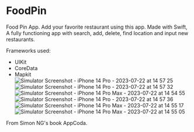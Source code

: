 # FoodPin
Food Pin App. Add your favorite restaurant using this app. Made with Swift,
A fully functioning app with search, add, delete, find location and input new restaurants.

Frameworks used:
-  UIKit
-  CoreData
-  Mapkit
![Simulator Screenshot - iPhone 14 Pro - 2023-07-22 at 14 57 25](https://github.com/drylaustin/FoodPin/assets/27654498/69d4db54-2f59-4c56-8973-47dff9690c16) ![Simulator Screenshot - iPhone 14 Pro - 2023-07-22 at 14 57 32](https://github.com/drylaustin/FoodPin/assets/27654498/ef945bd7-5705-4638-afc1-f525cb7e2876) 
![Simulator Screenshot - iPhone 14 Pro Max - 2023-07-22 at 14 54 55](https://github.com/drylaustin/FoodPin/assets/27654498/89fa95d8-4e00-4a8d-97fd-3f63d4b1a9e6)
![Simulator Screenshot - iPhone 14 Pro - 2023-07-22 at 14 57 36](https://github.com/drylaustin/FoodPin/assets/27654498/f6e245f6-4a54-406a-b0cf-5dcae0058075)
![Simulator Screenshot - iPhone 14 Pro Max - 2023-07-22 at 14 55 17](https://github.com/drylaustin/FoodPin/assets/27654498/4d2ee926-ec94-44e6-bf2c-0a430c9e90ca)
![Simulator Screenshot - iPhone 14 Pro Max - 2023-07-22 at 14 55 05](https://github.com/drylaustin/FoodPin/assets/27654498/05e7a50b-f929-4654-959c-1c97c758401d)



From Simon NG's book AppCoda.
